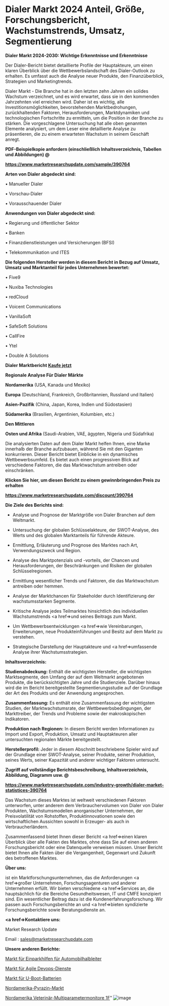 # Dialer Markt 2024 Anteil, Größe, Forschungsbericht, Wachstumstrends, Umsatz, Segmentierung

<strong>Dialer Markt 2024-2030: Wichtige Erkenntnisse und Erkenntnisse</strong>

Der Dialer-Bericht bietet detaillierte Profile der Hauptakteure, um einen klaren Überblick über die Wettbewerbslandschaft des Dialer-Outlook zu erhalten. Es umfasst auch die Analyse neuer Produkte, den Finanzüberblick, Strategien und Marketingtrends.

Dialer Markt - Die Branche hat in den letzten zehn Jahren ein solides Wachstum verzeichnet, und es wird erwartet, dass sie in den kommenden Jahrzehnten viel erreichen wird. Daher ist es wichtig, alle Investitionsmöglichkeiten, bevorstehenden Marktbedrohungen, zurückhaltenden Faktoren, Herausforderungen, Marktdynamiken und technologischen Fortschritte zu ermitteln, um die Position in der Branche zu stärken. Die vorgeschlagene Untersuchung hat alle oben genannten Elemente analysiert, um dem Leser eine detaillierte Analyse zu präsentieren, die zu einem erwarteten Wachstum in seinem Geschäft anregt.



<strong><b>PDF-Beispielkopie anfordern (einschließlich Inhaltsverzeichnis, Tabellen und Abbildungen) @ </b></strong>

<strong><a href=https://www.marketresearchupdate.com/sample/390764>

<strong>https://www.marketresearchupdate.com/sample/390764</u></a></strong></strong>



<strong>Arten von Dialer abgedeckt sind:</strong>

• Manueller Dialer

• Vorschau-Dialer

• Vorausschauender Dialer



<strong>Anwendungen von Dialer abgedeckt sind:</strong>

• Regierung und öffentlicher Sektor

• Banken

• Finanzdienstleistungen und Versicherungen (BFSI)

• Telekommunikation und ITES



<strong>Die folgenden Hersteller werden in diesem Bericht in Bezug auf Umsatz, Umsatz und Marktanteil für jedes Unternehmen bewertet:</strong>

• Five9

• Nuxiba Technologies

• redCloud

• Voicent Communications

• VanillaSoft

• SafeSoft Solutions

• CallFire

• Ytel

• Double A Solutions



<strong>Dialer Marktbericht <a href=https://www.marketresearchupdate.com/buynow/390764>Kaufe jetzt</a></strong>



<strong>Regionale Analyse Für Dialer Märkte</strong>



<strong>Nordamerika</strong> (USA, Kanada und Mexiko)



<strong>Europa</strong> (Deutschland, Frankreich, Großbritannien, Russland und Italien)



<strong>Asien-Pazifik</strong> (China, Japan, Korea, Indien und Südostasien)



<strong>Südamerika</strong> (Brasilien, Argentinien, Kolumbien, etc.)



<strong>Den Mittleren</strong> 

<strong>Osten und Afrika</strong> (Saudi-Arabien, VAE, ägypten, Nigeria und Südafrika)

Die analysierten Daten auf dem Dialer Markt helfen Ihnen, eine Marke innerhalb der Branche aufzubauen, während Sie mit den Giganten konkurrieren. Dieser Bericht bietet Einblicke in ein dynamisches Wettbewerbsumfeld. Es bietet auch einen progressiven Blick auf verschiedene Faktoren, die das Marktwachstum antreiben oder einschränken.



<strong>Klicken Sie hier, um diesen Bericht zu einem gewinnbringenden Preis zu erhalten
</strong>

<strong><a href=https://www.marketresearchupdate.com/discount/390764>https://www.marketresearchupdate.com/discount/390764</b></u></strong></a>



<strong>Die Ziele des Berichts sind:</strong>

- Analyse und Prognose der Marktgröße von Dialer Branchen auf dem Weltmarkt.

- Untersuchung der globalen Schlüsselakteure, der SWOT-Analyse, des Werts und des globalen Marktanteils für führende Akteure.

- Ermittlung, Erläuterung und Prognose des Marktes nach Art, Verwendungszweck und Region.

- Analyse des Marktpotenzials und -vorteils, der Chancen und Herausforderungen, der Beschränkungen und Risiken der globalen Schlüsselregionen.

- Ermittlung wesentlicher Trends und Faktoren, die das Marktwachstum antreiben oder hemmen.

- Analyse der Marktchancen für Stakeholder durch Identifizierung der wachstumsstarken Segmente.

- Kritische Analyse jedes Teilmarktes hinsichtlich des individuellen Wachstumstrends <a href=>und</a> seines Beitrags zum Markt.

- Um Wettbewerbsentwicklungen <a href=>wie</a> Vereinbarungen, Erweiterungen, neue Produkteinführungen und Besitz auf dem Markt zu verstehen.

- Strategische Darstellung der Hauptakteure und <a href=>umfas</a>sende Analyse ihrer Wachstumsstrategien.



<strong>Inhaltsverzeichnis:</strong>



<strong>Studienabdeckung:</strong> Enthält die wichtigsten Hersteller, die wichtigsten Marktsegmente, den Umfang der auf dem Weltmarkt angebotenen Produkte, die berücksichtigten Jahre und die Studienziele. Darüber hinaus wird die im Bericht bereitgestellte Segmentierungsstudie auf der Grundlage der Art des Produkts und der Anwendung angesprochen.



<strong>Zusammenfassung:</strong> Es enthält eine Zusammenfassung der wichtigsten Studien, der Marktwachstumsrate, der Wettbewerbsbedingungen, der Markttreiber, der Trends und Probleme sowie der makroskopischen Indikatoren.



<strong>Produktion nach Regionen:</strong> In diesem Bericht werden Informationen zu Import und Export, Produktion, Umsatz und Hauptakteuren aller untersuchten regionalen Märkte bereitgestellt.



<strong>Herstellerprofil:</strong> Jeder in diesem Abschnitt beschriebene Spieler wird auf der Grundlage einer SWOT-Analyse, seiner Produkte, seiner Produktion, seines Werts, seiner Kapazität und anderer wichtiger Faktoren untersucht.



<strong><b>Zugriff auf vollständige Berichtsbeschreibung, Inhaltsverzeichnis, Abbildung, Diagramm usw. @ </b></strong>

<strong><a href=https://www.marketresearchupdate.com/industry-growth/dialer-market-statistices-390764>https://www.marketresearchupdate.com/industry-growth/dialer-market-statistices-390764</a></strong>

Das Wachstum dieses Marktes ist weltweit verschiedenen Faktoren unterworfen, unter anderem dem Verbrauchervolumen von Dialer von Dialer Produkten, Wachstumsmodellen anorganischer Unternehmen, der Preisvolatilität von Rohstoffen, Produktinnovationen sowie den wirtschaftlichen Aussichten sowohl in Erzeuger- als auch in Verbraucherländern.

Zusammenfassend bietet Ihnen dieser Bericht <a href=>einen</a> klaren Überblick über alle Fakten des Marktes, ohne dass Sie auf einen anderen Forschungsbericht oder eine Datenquelle verweisen müssen. Unser Bericht bietet Ihnen alle Fakten über die Vergangenheit, Gegenwart und Zukunft des betroffenen Marktes.



<strong>Über uns:</strong>

 ist ein Marktforschungsunternehmen, das die Anforderungen <a href=>großer</a> Unternehmen, Forschungsagenturen und anderer Unternehmen erfüllt. Wir bieten verschiedene <a href=>Services</a> an, die hauptsächlich für die Bereiche Gesundheitswesen, IT und CMFE konzipiert sind. Ein wesentlicher Beitrag dazu ist die Kundenerfahrungsforschung. Wir passen auch Forschungsberichte an und <a href=>bieten</a> syndizierte Forschungsberichte sowie Beratungsdienste an.



<strong><a href=>Kontaktiere uns:</a></strong>

Market Research Update

Email : sales@marketresearchupdate.com



<strong>Unsere anderen Berichte:</strong>

<a href=https://www.linkedin.com/pulse/automotive-semiconductors-parking-assist-market-1f>Markt für Einparkhilfen für Automobilhalbleiter</a>

<a href=https://www.linkedin.com/pulse/agile-devops-services-market-size-set-grow-remarkable>Markt für Agile Devops-Dienste</a>

<a href=https://www.linkedin.com/pulse/submarine-battery-market-size-share-outlook-growth-prospects>Markt für U-Boot-Batterien</a>

<a href=https://www.linkedin.com/pulse/north-america-pyrazine-market-2023-brief-regionwise>Nordamerika-Pyrazin-Markt</a>

<a href=https://www.linkedin.com/pulse/north-america-veterinary-multi-parameter-monitors-1f>Nordamerika Veterinär-Multiparametermonitore 1F</a>"
![image](https://github.com/Gayatrikarjule/Market-Analysis-361/assets/97346546/e5bb8d77-7424-41b7-9839-27617ca87272)
